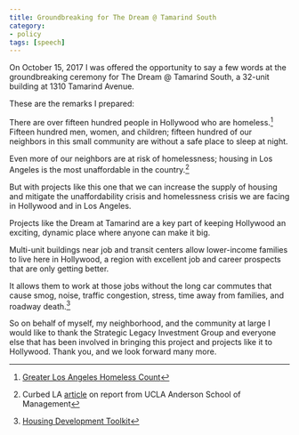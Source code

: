 ```yaml
---
title: Groundbreaking for The Dream @ Tamarind South
category:
- policy
tags: [speech]
---
```


On October 15, 2017 I was offered the opportunity to say a few words at
the groundbreaking ceremony for The Dream @ Tamarind South, a 32-unit
building at 1310 Tamarind Avenue.

These are the remarks I prepared:

There are over fifteen hundred people in Hollywood who are homeless.[^1]
Fifteen hundred men, women, and children; fifteen hundred of our neighbors
in this small community are without a safe place to sleep at night.

Even more of our neighbors are at risk of homelessness; housing in Los
Angeles is the most unaffordable in the country.[^2]

But with projects like this one that we can increase the supply of housing
and mitigate the unaffordability crisis and homelessness crisis we are
facing in Hollywood and in Los Angeles.

Projects like the Dream at Tamarind are a key part of keeping Hollywood an
exciting, dynamic place where anyone can make it big.

Multi-unit buildings near job and transit centers allow lower-income
families to live here in Hollywood, a region with excellent job and career
prospects that are only getting better.

It allows them to work at those jobs without the long car commutes that
cause smog, noise, traffic congestion, stress, time away from families,
and roadway death.[^3]

So on behalf of myself, my neighborhood, and the community at large
I would like to thank the Strategic Legacy Investment Group and everyone
else that has been involved in bringing this project and projects like it
to Hollywood. Thank you, and we look forward many more.

[^1]: [Greater Los Angeles Homeless Count](https://www.lahsa.org/dashboards?id=13-greater-los-angeles-homeless-count-by-city-community)

[^2]: Curbed LA [article](https://la.curbed.com/2017/6/20/15840642/ucla-forecast-affordable-housing-report-home-prices) on report from UCLA Anderson School of Management

[^3]: [Housing Development Toolkit](https://www.whitehouse.gov/sites/whitehouse.gov/files/images/Housing_Development_Toolkit%20f.2.pdf)


